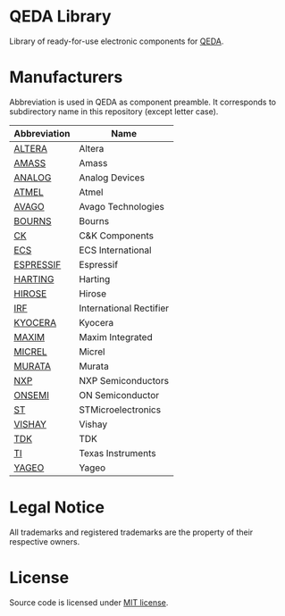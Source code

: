 QEDA Library
============

Library of ready-for-use electronic components for [QEDA](https://github.com/qeda/qeda).

Manufacturers
=============

Abbreviation is used in QEDA as component preamble. It corresponds to subdirectory name in this repository (except letter case).

Abbreviation                            | Name
----------------------------------------|---------------------------------------
[ALTERA](./altera/)                     | Altera
[AMASS](./amass/)                       | Amass
[ANALOG](./analog/)                     | Analog Devices
[ATMEL](./atmel/)                       | Atmel
[AVAGO](./avago/)                       | Avago Technologies
[BOURNS](./bourns/)                     | Bourns
[CK](./ck/)                             | C&K Components
[ECS](./ecs/)                           | ECS International
[ESPRESSIF](./espressif/)               | Espressif
[HARTING](./harting/)                   | Harting
[HIROSE](./hirose/)                     | Hirose
[IRF](./irf/)                           | International Rectifier
[KYOCERA](./kyocera/)                   | Kyocera
[MAXIM](./maxim/)                       | Maxim Integrated
[MICREL](./micrel/)                     | Micrel
[MURATA](./murata/)                     | Murata
[NXP](./nxp/)                           | NXP Semiconductors
[ONSEMI](./onsemi/)                     | ON Semiconductor
[ST](./st/)                             | STMicroelectronics
[VISHAY](./vishay/)                     | Vishay
[TDK](./tdk/)                           | TDK
[TI](./ti/)                             | Texas Instruments
[YAGEO](./yageo/)                       | Yageo

Legal Notice
============

All trademarks and registered trademarks are the property of their respective owners.

License
=======

Source code is licensed under [MIT license](./LICENSE.md).
